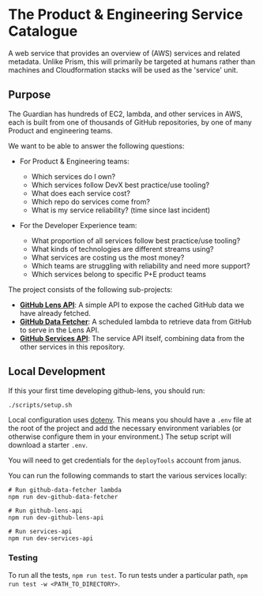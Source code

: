 # The Product & Engineering Service Catalogue

A web service that provides an overview of (AWS) services and related metadata. Unlike Prism, this will primarily be targeted at humans rather than machines and Cloudformation stacks will be used as the 'service' unit.

## Purpose

The Guardian has hundreds of EC2, lambda, and other services in AWS, each is built from one of thousands of GitHub repositories, by one of many Product and engineering teams.

We want to be able to answer the following questions:

- For Product & Engineering teams:
  - Which services do I own?
  - Which services follow DevX best practice/use tooling?
  - What does each service cost?
  - Which repo do services come from?
  - What is my service reliability? (time since last incident)

- For the Developer Experience team:
  - What proportion of all services follow best practice/use tooling?
  - What kinds of technologies are different streams using?
  - What services are costing us the most money?
  - Which teams are struggling with reliability and need more support?
  - Which services belong to specific P+E product teams

The project consists of the following sub-projects:

- [**GitHub Lens API**](packages/github-lens-api/README.md): A simple API to expose the cached GitHub data we have already fetched.
- [**GitHub Data Fetcher**](packages/github-data-fetcher/README.md): A scheduled lambda to retrieve data from GitHub to serve in the Lens API.
- [**GitHub Services API**](packages/services-api/README.md): The service API itself, combining data from the other services in this repository.

## Local Development

If this your first time developing github-lens, you should run:

```
./scripts/setup.sh
```

Local configuration uses [dotenv](https://www.npmjs.com/package/dotenv). This means you should have a `.env` file 
at the root of the project and add the necessary environment variables (or otherwise configure them in your environment.) 
The setup script will download a starter `.env`.

You will need to get credentials for the `deployTools` account from janus.

You can run the following commands to start the various services locally:

```
# Run github-data-fetcher lambda
npm run dev-github-data-fetcher

# Run github-lens-api
npm run dev-github-lens-api

# Run services-api
npm run dev-services-api
```

### Testing

To run all the tests, `npm run test`. To run tests under a particular path, `npm run test -w <PATH_TO_DIRECTORY>`.

